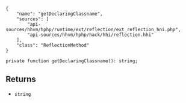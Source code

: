 ``` yamlmeta
{
    "name": "getDeclaringClassname",
    "sources": [
        "api-sources/hhvm/hphp/runtime/ext/reflection/ext_reflection_hni.php",
        "api-sources/hhvm/hphp/hack/hhi/reflection.hhi"
    ],
    "class": "ReflectionMethod"
}
```




``` Hack
private function getDeclaringClassname(): string;
```




## Returns




+ ` string `
<!-- HHAPIDOC -->
